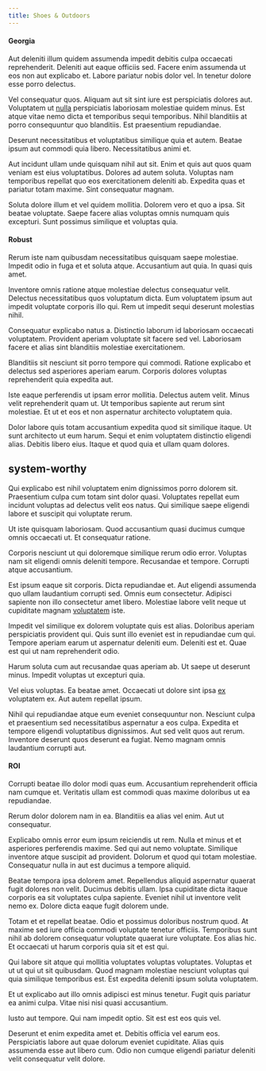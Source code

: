 ```yaml
---
title: Shoes & Outdoors
---
```


#### Georgia

Aut deleniti illum quidem assumenda impedit debitis culpa occaecati reprehenderit. Deleniti aut eaque officiis sed. Facere enim assumenda ut eos non aut explicabo et. Labore pariatur nobis dolor vel. In tenetur dolore esse porro delectus.

Vel consequatur quos. Aliquam aut sit sint iure est perspiciatis dolores aut. Voluptatem ut [nulla](/facere/odit/licensed_granite_salad.md) perspiciatis laboriosam molestiae quidem minus. Est atque vitae nemo dicta et temporibus sequi temporibus. Nihil blanditiis at porro consequuntur quo blanditiis. Est praesentium repudiandae.

Deserunt necessitatibus et voluptatibus similique quia et autem. Beatae ipsum aut commodi quia libero. Necessitatibus animi et.

Aut incidunt ullam unde quisquam nihil aut sit. Enim et quis aut quos quam veniam est eius voluptatibus. Dolores ad autem soluta. Voluptas nam temporibus repellat quo eos exercitationem deleniti ab. Expedita quas et pariatur totam maxime. Sint consequatur magnam.

Soluta dolore illum et vel quidem mollitia. Dolorem vero et quo a ipsa. Sit beatae voluptate. Saepe facere alias voluptas omnis numquam quis excepturi. Sunt possimus similique et voluptas quia.

#### Robust

Rerum iste nam quibusdam necessitatibus quisquam saepe molestiae. Impedit odio in fuga et et soluta atque. Accusantium aut quia. In quasi quis amet.

Inventore omnis ratione atque molestiae delectus consequatur velit. Delectus necessitatibus quos voluptatum dicta. Eum voluptatem ipsum aut impedit voluptate corporis illo qui. Rem ut impedit sequi deserunt molestias nihil.

Consequatur explicabo natus a. Distinctio laborum id laboriosam occaecati voluptatem. Provident aperiam voluptate sit facere sed vel. Laboriosam facere et alias sint blanditiis molestiae exercitationem.

Blanditiis sit nesciunt sit porro tempore qui commodi. Ratione explicabo et delectus sed asperiores aperiam earum. Corporis dolores voluptas reprehenderit quia expedita aut.

Iste eaque perferendis ut ipsam error mollitia. Delectus autem velit. Minus velit reprehenderit quam ut. Ut temporibus sapiente aut rerum sint molestiae. Et ut et eos et non aspernatur architecto voluptatem quia.

Dolor labore quis totam accusantium expedita quod sit similique itaque. Ut sunt architecto ut eum harum. Sequi et enim voluptatem distinctio eligendi alias. Debitis libero eius. Itaque et quod quia et ullam quam dolores.

## system-worthy

Qui explicabo est nihil voluptatem enim dignissimos porro dolorem sit. Praesentium culpa cum totam sint dolor quasi. Voluptates repellat eum incidunt voluptas ad delectus velit eos natus. Qui similique saepe eligendi labore et suscipit qui voluptate rerum.

Ut iste quisquam laboriosam. Quod accusantium quasi ducimus cumque omnis occaecati ut. Et consequatur ratione.

Corporis nesciunt ut qui doloremque similique rerum odio error. Voluptas nam sit eligendi omnis deleniti tempore. Recusandae et tempore. Corrupti atque accusantium.

Est ipsum eaque sit corporis. Dicta repudiandae et. Aut eligendi assumenda quo ullam laudantium corrupti sed. Omnis eum consectetur. Adipisci sapiente non illo consectetur amet libero. Molestiae labore velit neque ut cupiditate magnam [voluptatem](/facere/adipisci/molestiae/consequatur/empower_invoice.md) iste.

Impedit vel similique ex dolorem voluptate quis est alias. Doloribus aperiam perspiciatis provident qui. Quis sunt illo eveniet est in repudiandae cum qui. Tempore aperiam earum ut aspernatur deleniti eum. Deleniti est et. Quae est qui ut nam reprehenderit odio.

Harum soluta cum aut recusandae quas aperiam ab. Ut saepe ut deserunt minus. Impedit voluptas ut excepturi quia.

Vel eius voluptas. Ea beatae amet. Occaecati ut dolore sint ipsa [ex](/facere/temporibus/adipisci/dot_com_infrastructure_microchip.md) voluptatem ex. Aut autem repellat ipsum.

Nihil qui repudiandae atque eum eveniet consequuntur non. Nesciunt culpa et praesentium sed necessitatibus aspernatur a eos culpa. Expedita et tempore eligendi voluptatibus dignissimos. Aut sed velit quos aut rerum. Inventore deserunt quos deserunt ea fugiat. Nemo magnam omnis laudantium corrupti aut.

#### ROI

Corrupti beatae illo dolor modi quas eum. Accusantium reprehenderit officia nam cumque et. Veritatis ullam est commodi quas maxime doloribus ut ea repudiandae.

Rerum dolor dolorem nam in ea. Blanditiis ea alias vel enim. Aut ut consequatur.

Explicabo omnis error eum ipsum reiciendis ut rem. Nulla et minus et et asperiores perferendis maxime. Sed qui aut nemo voluptate. Similique inventore atque suscipit ad provident. Dolorum et quod qui totam molestiae. Consequatur nulla in aut est ducimus a tempore aliquid.

Beatae tempora ipsa dolorem amet. Repellendus aliquid aspernatur quaerat fugit dolores non velit. Ducimus debitis ullam. Ipsa cupiditate dicta itaque corporis ea sit voluptates culpa sapiente. Eveniet nihil ut inventore velit nemo ex. Dolore dicta eaque fugit dolorem unde.

Totam et et repellat beatae. Odio et possimus doloribus nostrum quod. At maxime sed iure officia commodi voluptate tenetur officiis. Temporibus sunt nihil ab dolorem consequatur voluptate quaerat iure voluptate. Eos alias hic. Et occaecati ut harum corporis quia sit et est qui.

Qui labore sit atque qui mollitia voluptates voluptas voluptates. Voluptas et ut ut qui ut sit quibusdam. Quod magnam molestiae nesciunt voluptas qui quia similique temporibus est. Est expedita deleniti ipsum soluta voluptatem.

Et ut explicabo aut illo omnis adipisci est minus tenetur. Fugit quis pariatur ea animi culpa. Vitae nisi nisi quasi accusantium.

Iusto aut tempore. Qui nam impedit optio. Sit est est eos quis vel.

Deserunt et enim expedita amet et. Debitis officia vel earum eos. Perspiciatis labore aut quae dolorum eveniet cupiditate. Alias quis assumenda esse aut libero cum. Odio non cumque eligendi pariatur deleniti velit consequatur velit dolore.
